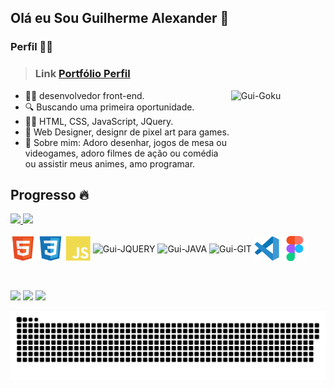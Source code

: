 ## Olá eu Sou Guilherme Alexander 👋

<h3> Perfil 👨‍💻</h3>

>### Link [Portfólio Perfil](https://guilherme-alexander.github.io/portf-lio-perfil/)

<img align="right" height="150" width="30%" alt="Gui-Goku" src="https://i.pinimg.com/originals/a6/1b/ce/a61bcefba60d75e3e8246972001d4170.gif">


- 👨‍💻 desenvolvedor front-end.
- 🔍 Buscando uma primeira oportunidade.
- 👨‍🎓 HTML, CSS, JavaScript, JQuery.
- 🌈 Web Designer, designr de pixel art para games.
- 💬 Sobre mim: Adoro desenhar, jogos de mesa ou videogames, adoro filmes de ação ou comédia ou assistir meus animes, amo programar.

## Progresso 🔥

 <div>
  <a href="https://github.com/Guilherme-alexander" target="_blank">
  <img height="150em" src="https://github-readme-stats.vercel.app/api?username=Guilherme-alexander&show_icons=true&theme=react&include_all_commits=true&count_private=true"/>
  <img height="150em" src="https://github-readme-stats.vercel.app/api/top-langs/?username=Guilherme-alexander&layout=compact&langs_count=7&theme=react"/>
  </a>
</div>

<div style="display: inline_block"><br/>
  <img align="center" alt="Gui-HTML" height="40" width="40" src="https://raw.githubusercontent.com/devicons/devicon/master/icons/html5/html5-original.svg">
  <img align="center" alt="Gui-CSS" height="40" width="40" src="https://raw.githubusercontent.com/devicons/devicon/master/icons/css3/css3-original.svg"> 
  <img align="center" alt="Gui-JS" height="40" width="40" src="https://raw.githubusercontent.com/devicons/devicon/master/icons/javascript/javascript-plain.svg"> 
  <img align="center" alt="Gui-JQUERY" height="40" width="40" src="https://cdn.jsdelivr.net/gh/devicons/devicon/icons/jquery/jquery-plain-wordmark.svg"> 
  <img align="center" alt="Gui-JAVA" height="40" width="40" src="https://cdn.jsdelivr.net/gh/devicons/devicon/icons/java/java-original.svg"> 
  <img align="center" alt="Gui-GIT" height="40" width="40" src="https://cdn.jsdelivr.net/gh/devicons/devicon/icons/git/git-original.svg"> 
  
  <img align="center" alt="Gui-VSCODE" height="40" width="40" src="https://raw.githubusercontent.com/devicons/devicon/master/icons/vscode/vscode-original.svg">
  <img align="center" alt="Gui-FIGMA" height="40" width="40" src="https://raw.githubusercontent.com/devicons/devicon/master/icons/figma/figma-original.svg">
</div>

##

<div style="display: inline_block"><br/>
<a target="_blank" href="https://www.linkedin.com/in/guilherme-alexander-b46959207/"><img src="https://img.shields.io/badge/LinkedIn-0077B5?style=for-the-badge&logo=linkedin&logoColor=white"></a>
<a target="_blank" href="https://www.instagram.com/guilhermealexander_dev/"><img src="https://img.shields.io/badge/Instagram-EF72AD?style=for-the-badge&logo=instagram&logoColor=white"></a>
<a target="_blank" href="https://mail.google.com/mail/u/2/#inbox?compose=GTvVlcSGKnPRQBbhZstLGhrlLJKnRZmdZXxcDrFSVXzbBKJPcScFrQnBHhTnjKPXGlSWSGMghzdfn"><img src="https://img.shields.io/badge/Gmail-F00?style=for-the-badge&logo=gmail&logoColor=white"></a>
</div>

![Snake animation](https://github.com/Guilherme-alexander/Guilherme-alexander/blob/output/github-contribution-grid-snake.svg)
